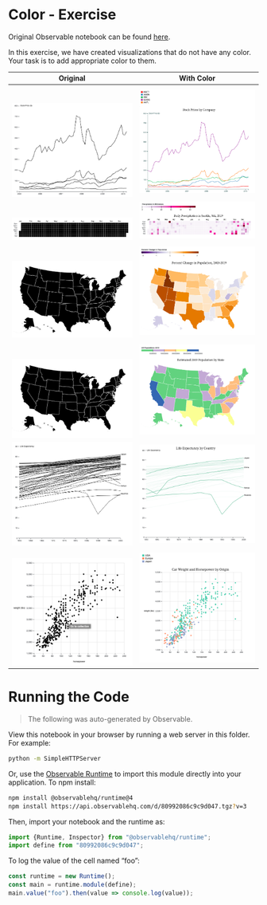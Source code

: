 # Color - Exercise

Original Observable notebook can be found [here](https://observablehq.com/d/80992086c9c9d047).

In this exercise, we have created visualizations that do not have any color. Your task is to add appropriate color to them.

| Original | With Color | 
| :-: | :-: |
| <br/><br/>![](demos/1b.png) | ![](demos/1.png) | 
| <br/><br/>![](demos/2b.png) | ![](demos/2.png) |
| <br/><br/>![](demos/3b.png) | ![](demos/3.png) | 
| <br/><br/>![](demos/4b.png) | ![](demos/4.png) |
| ![](demos/5b.png) | ![](demos/5.png) | 
| <br/>![](demos/6b.png) | ![](demos/6.png) |

# Running the Code
> The following was auto-generated by Observable.

View this notebook in your browser by running a web server in this folder. For
example:

~~~sh
python -m SimpleHTTPServer
~~~

Or, use the [Observable Runtime](https://github.com/observablehq/runtime) to
import this module directly into your application. To npm install:

~~~sh
npm install @observablehq/runtime@4
npm install https://api.observablehq.com/d/80992086c9c9d047.tgz?v=3
~~~

Then, import your notebook and the runtime as:

~~~js
import {Runtime, Inspector} from "@observablehq/runtime";
import define from "80992086c9c9d047";
~~~

To log the value of the cell named “foo”:

~~~js
const runtime = new Runtime();
const main = runtime.module(define);
main.value("foo").then(value => console.log(value));
~~~
